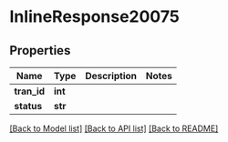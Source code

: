 # InlineResponse20075

## Properties
Name | Type | Description | Notes
------------ | ------------- | ------------- | -------------
**tran_id** | **int** |  | 
**status** | **str** |  | 

[[Back to Model list]](../README.md#documentation-for-models) [[Back to API list]](../README.md#documentation-for-api-endpoints) [[Back to README]](../README.md)

